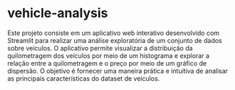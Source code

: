 # vehicle-analysis
Este projeto consiste em um aplicativo web interativo desenvolvido com Streamlit para realizar uma análise exploratória de um conjunto de dados sobre veículos. O aplicativo permite visualizar a distribuição da quilometragem dos veículos por meio de um histograma e explorar a relação entre a quilometragem e o preço por meio de um gráfico de dispersão. O objetivo é fornecer uma maneira prática e intuitiva de analisar as principais características do dataset de veículos.
